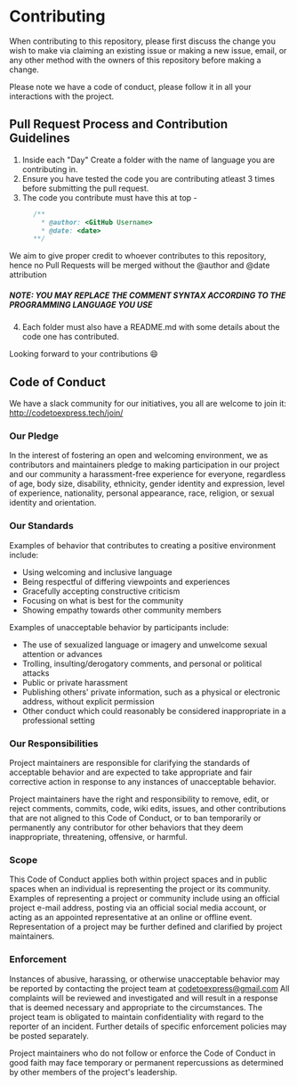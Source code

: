 # Contributing

When contributing to this repository, please first discuss the change you wish to make via claiming an existing issue or making a new issue, email, or any other method with the owners of this repository before making a change. 

Please note we have a code of conduct, please follow it in all your interactions with the project.

## Pull Request Process and Contribution Guidelines

1. Inside each "Day" Create a folder with the name of language you are contributing in.
2. Ensure you have tested the code you are contributing atleast 3 times before submitting the pull request.
3. The code you contribute must have this at top -
```cpp  
      /**
        * @author: <GitHub Username>
        * @date: <date>
      **/
```
We aim to give proper credit to whoever contributes to this repository, hence no Pull Requests will be merged without the @author and @date attribution

##### NOTE: YOU MAY REPLACE THE COMMENT SYNTAX ACCORDING TO THE PROGRAMMING LANGUAGE YOU USE

4. Each folder must also have a README.md with some details about the code one has contributed.

Looking forward to your contributions 😄

## Code of Conduct

We have a slack community for our initiatives, you all are welcome to join it: http://codetoexpress.tech/join/

### Our Pledge

In the interest of fostering an open and welcoming environment, we as
contributors and maintainers pledge to making participation in our project and
our community a harassment-free experience for everyone, regardless of age, body
size, disability, ethnicity, gender identity and expression, level of experience,
nationality, personal appearance, race, religion, or sexual identity and
orientation.

### Our Standards

Examples of behavior that contributes to creating a positive environment
include:

* Using welcoming and inclusive language
* Being respectful of differing viewpoints and experiences
* Gracefully accepting constructive criticism
* Focusing on what is best for the community
* Showing empathy towards other community members

Examples of unacceptable behavior by participants include:

* The use of sexualized language or imagery and unwelcome sexual attention or
advances
* Trolling, insulting/derogatory comments, and personal or political attacks
* Public or private harassment
* Publishing others' private information, such as a physical or electronic
  address, without explicit permission
* Other conduct which could reasonably be considered inappropriate in a
  professional setting

### Our Responsibilities

Project maintainers are responsible for clarifying the standards of acceptable
behavior and are expected to take appropriate and fair corrective action in
response to any instances of unacceptable behavior.

Project maintainers have the right and responsibility to remove, edit, or
reject comments, commits, code, wiki edits, issues, and other contributions
that are not aligned to this Code of Conduct, or to ban temporarily or
permanently any contributor for other behaviors that they deem inappropriate,
threatening, offensive, or harmful.

### Scope

This Code of Conduct applies both within project spaces and in public spaces
when an individual is representing the project or its community. Examples of
representing a project or community include using an official project e-mail
address, posting via an official social media account, or acting as an appointed
representative at an online or offline event. Representation of a project may be
further defined and clarified by project maintainers.

### Enforcement

Instances of abusive, harassing, or otherwise unacceptable behavior may be
reported by contacting the project team at codetoexpress@gmail.com
All complaints will be reviewed and investigated and will result in a response that
is deemed necessary and appropriate to the circumstances. The project team is
obligated to maintain confidentiality with regard to the reporter of an incident.
Further details of specific enforcement policies may be posted separately.

Project maintainers who do not follow or enforce the Code of Conduct in good
faith may face temporary or permanent repercussions as determined by other
members of the project's leadership.

